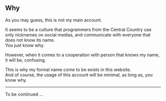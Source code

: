 ## Why

As you may guess, this is not my main account.

It seems to be a culture that programmers from the Central Country use only nicknames on social medias, 
and communicate with everyone that does not know its name.  
You just know why.

However, when it comes to a cooperation with person that knows my name, it will be, confusing.

This is why my formal name come to be exists in this website.  
And of course, the usage of this account will be minimal, as long as, you know why.

---

To be continued ...
